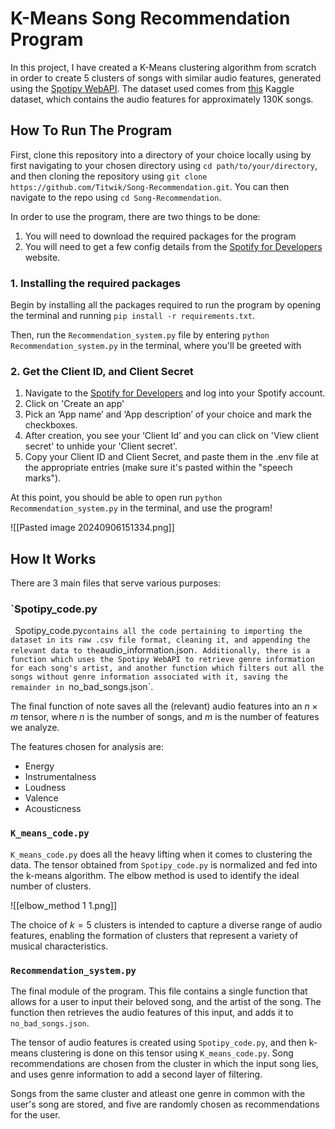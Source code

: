 # K-Means Song Recommendation Program

In this project, I have created a K-Means clustering algorithm from scratch in order to create 5 clusters of songs with similar audio features, generated using the [Spotipy WebAPI](https://spotipy.readthedocs.io/en/2.24.0/). The dataset used comes from [this](https://www.kaggle.com/datasets/tomigelo/spotify-audio-features?resource=download) Kaggle dataset, which contains the audio features for approximately 130K songs. 

## How To Run The Program

First, clone this repository into a directory of your choice locally using by first navigating to your chosen directory using `cd path/to/your/directory`, and then cloning the repository using `git clone https://github.com/Titwik/Song-Recommendation.git`. You can then navigate to the repo using `cd Song-Recommendation`. 

In order to use the program, there are two things to be done:
1. You will need to download the required packages for the program
2. You will need to get a few config details from the [Spotify for Developers](https://developer.spotify.com/) website.
### 1. Installing the required packages

Begin by installing all the packages required to run the program by opening the terminal and running `pip install -r requirements.txt`. 

Then, run the `Recommendation_system.py` file by entering `python Recommendation_system.py` in the terminal, where you'll be greeted with 

### 2. Get the Client ID, and Client Secret

1. Navigate to the [Spotify for Developers](https://developer.spotify.com/) and log into your Spotify account. 
2. Click on 'Create an app'
3. Pick an ‘App name’ and ‘App description’ of your choice and mark the checkboxes.
4. After creation, you see your ‘Client Id’ and you can click on 'View client secret' to unhide your 'Client secret'.
5. Copy your Client ID and Client Secret, and paste them in the .env file at the appropriate entries (make sure it's pasted within the "speech marks").

At this point, you should be able to open run `python Recommendation_system.py` in the terminal, and use the program!

![[Pasted image 20240906151334.png]]

## How It Works

There are 3 main files that serve various purposes:
### `Spotipy_code.py
`
`Spotipy_code.py` contains all the code pertaining to importing the dataset in its raw .csv file format, cleaning it, and appending the relevant data to the `audio_information.json`. Additionally, there is a function which uses the Spotipy WebAPI to retrieve genre information for each song's artist, and another function which filters out all the songs without genre information associated with it, saving the remainder in `no_bad_songs.json`.

The final function of note saves all the (relevant) audio features into an $n \times m$ tensor, where $n$ is the number of songs, and $m$ is the number of features we analyze. 

The features chosen for analysis are:

- Energy
- Instrumentalness
- Loudness
- Valence
- Acousticness
### `K_means_code.py`

`K_means_code.py` does all the heavy lifting when it comes to clustering the data. The tensor obtained from `Spotipy_code.py` is normalized and fed into the k-means algorithm. The elbow method is used to identify the ideal number of clusters. 

![[elbow_method 1 1.png]]

The choice of $k=5$ clusters is intended to capture a diverse range of audio features, enabling the formation of clusters that represent a variety of musical characteristics.

### `Recommendation_system.py`

The final module of the program. This file contains a single function that allows for a user to input their beloved song, and the artist of the song. The function then retrieves the audio features of this input, and adds it to `no_bad_songs.json`. 

The tensor of audio features is created using `Spotipy_code.py`, and then k-means clustering is done on this tensor using `K_means_code.py`. Song recommendations are chosen from the cluster in which the input song lies, and uses genre information to add a second layer of filtering. 

Songs from the same cluster and atleast one genre in common with the user's song are stored, and five are randomly chosen as recommendations for the user.